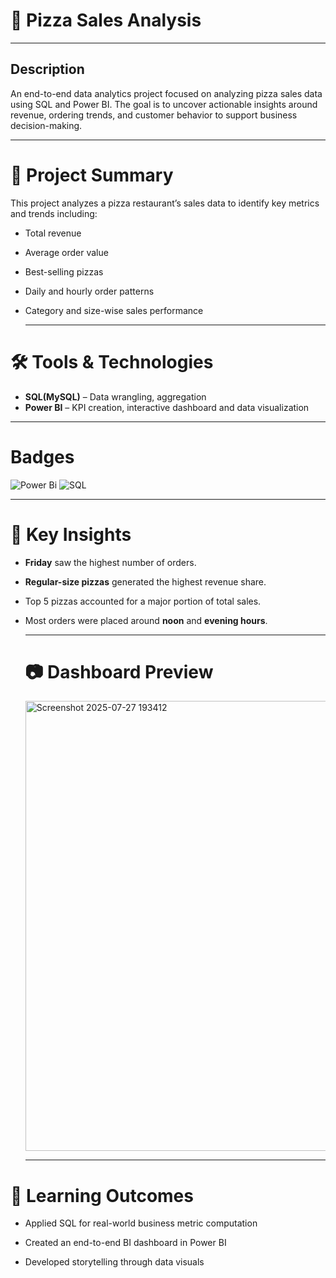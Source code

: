  #  🍕 Pizza Sales Analysis


 ---
## Description

An end-to-end data analytics project focused on analyzing pizza sales data using SQL and Power BI. The goal is to uncover actionable insights around revenue, ordering trends, and customer behavior to support business decision-making.


---
# 🧾 Project Summary

This project analyzes a pizza restaurant’s sales data to identify key metrics and trends including:
- Total revenue
- Average order value
- Best-selling pizzas
- Daily and hourly order patterns
- Category and size-wise sales performance

  ---
 # 🛠️ Tools & Technologies
 
- **SQL(MySQL)** – Data wrangling, aggregation 
- **Power BI** – KPI creation, interactive dashboard and data visualization

---
# Badges

![Power Bi](https://img.shields.io/badge/power_bi-F2C811?style=for-the-badge&logo=powerbi&logoColor=black)
![SQL](https://img.shields.io/badge/sql-025E8C?style=for-the-badge&logo=sqlite&logoColor=white)


---
# 📌 Key Insights

- **Friday** saw the highest number of orders.
- **Regular-size pizzas** generated the highest revenue share.
- Top 5 pizzas accounted for a major portion of total sales.
- Most orders were placed around **noon** and **evening hours**.

  ---
  # 📷 Dashboard Preview

  <img width="1306" height="720" alt="Screenshot 2025-07-27 193412" src="https://github.com/user-attachments/assets/005ed8e0-3ac4-4f4b-a977-1accfadca754" />

  ---
# 🧠 Learning Outcomes
- Applied SQL for real-world business metric computation

- Created an end-to-end BI dashboard in Power BI

- Developed storytelling through data visuals
